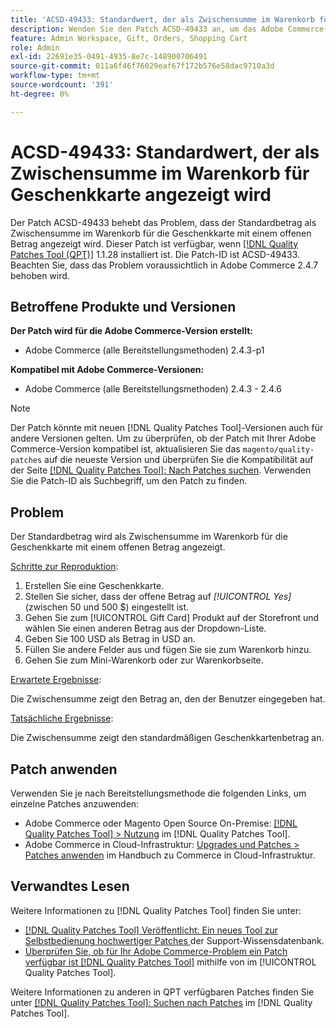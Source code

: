 ```yaml
---
title: 'ACSD-49433: Standardwert, der als Zwischensumme im Warenkorb für die Geschenkkarte angezeigt wird“'
description: Wenden Sie den Patch ACSD-49433 an, um das Adobe Commerce-Problem zu beheben, bei dem der Standardbetrag als Zwischensumme im Warenkorb für Geschenkkarten mit einem offenen Betrag angezeigt wird.
feature: Admin Workspace, Gift, Orders, Shopping Cart
role: Admin
exl-id: 22691e35-0491-4935-8e7c-148900706491
source-git-commit: 011a6f46f76029eaf67f172b576e58dac9710a3d
workflow-type: tm+mt
source-wordcount: '391'
ht-degree: 0%

---
```


# ACSD-49433: Standardwert, der als Zwischensumme im Warenkorb für Geschenkkarte angezeigt wird

Der Patch ACSD-49433 behebt das Problem, dass der Standardbetrag als Zwischensumme im Warenkorb für die Geschenkkarte mit einem offenen Betrag angezeigt wird. Dieser Patch ist verfügbar, wenn [[!DNL Quality Patches Tool (QPT)]](https://experienceleague.adobe.com/en/docs/commerce-operations/tools/quality-patches-tool/quality-patches-tool-to-self-serve-quality-patches) 1.1.28 installiert ist. Die Patch-ID ist ACSD-49433. Beachten Sie, dass das Problem voraussichtlich in Adobe Commerce 2.4.7 behoben wird.

## Betroffene Produkte und Versionen

**Der Patch wird für die Adobe Commerce-Version erstellt:**

* Adobe Commerce (alle Bereitstellungsmethoden) 2.4.3-p1

**Kompatibel mit Adobe Commerce-Versionen:**

* Adobe Commerce (alle Bereitstellungsmethoden) 2.4.3 - 2.4.6

>[!NOTE]
>
>Der Patch könnte mit neuen [!DNL Quality Patches Tool]-Versionen auch für andere Versionen gelten. Um zu überprüfen, ob der Patch mit Ihrer Adobe Commerce-Version kompatibel ist, aktualisieren Sie das `magento/quality-patches` auf die neueste Version und überprüfen Sie die Kompatibilität auf der Seite [[!DNL Quality Patches Tool]: Nach Patches suchen](https://experienceleague.adobe.com/tools/commerce-quality-patches/index.html). Verwenden Sie die Patch-ID als Suchbegriff, um den Patch zu finden.

## Problem

Der Standardbetrag wird als Zwischensumme im Warenkorb für die Geschenkkarte mit einem offenen Betrag angezeigt.

<u>Schritte zur Reproduktion</u>:

1. Erstellen Sie eine Geschenkkarte.
1. Stellen Sie sicher, dass der offene Betrag auf *[!UICONTROL Yes]* (zwischen 50 und 500 $) eingestellt ist.
1. Gehen Sie zum [!UICONTROL Gift Card] Produkt auf der Storefront und wählen Sie einen anderen Betrag aus der Dropdown-Liste.
1. Geben Sie 100 USD als Betrag in USD an.
1. Füllen Sie andere Felder aus und fügen Sie sie zum Warenkorb hinzu.
1. Gehen Sie zum Mini-Warenkorb oder zur Warenkorbseite.

<u>Erwartete Ergebnisse</u>:

Die Zwischensumme zeigt den Betrag an, den der Benutzer eingegeben hat.

<u>Tatsächliche Ergebnisse</u>:

Die Zwischensumme zeigt den standardmäßigen Geschenkkartenbetrag an.

## Patch anwenden

Verwenden Sie je nach Bereitstellungsmethode die folgenden Links, um einzelne Patches anzuwenden:

* Adobe Commerce oder Magento Open Source On-Premise: [[!DNL Quality Patches Tool] > Nutzung](/help/tools/quality-patches-tool/usage.md) im [!DNL Quality Patches Tool].
* Adobe Commerce in Cloud-Infrastruktur: [Upgrades und Patches > Patches anwenden](https://experienceleague.adobe.com/docs/commerce-cloud-service/user-guide/develop/upgrade/apply-patches.html) im Handbuch zu Commerce in Cloud-Infrastruktur.

## Verwandtes Lesen

Weitere Informationen zu [!DNL Quality Patches Tool] finden Sie unter:

* [[!DNL Quality Patches Tool] Veröffentlicht: Ein neues Tool zur Selbstbedienung hochwertiger Patches ](https://experienceleague.adobe.com/en/docs/commerce-operations/tools/quality-patches-tool/quality-patches-tool-to-self-serve-quality-patches) der Support-Wissensdatenbank.
* [Überprüfen Sie, ob für Ihr Adobe Commerce-Problem ein Patch verfügbar ist [!DNL Quality Patches Tool]](/help/tools/quality-patches-tool/patches-available-in-qpt/check-patch-for-magento-issue-with-magento-quality-patches.md) mithilfe von im [!UICONTROL Quality Patches Tool].


Weitere Informationen zu anderen in QPT verfügbaren Patches finden Sie unter [[!DNL Quality Patches Tool]: Suchen nach Patches](https://experienceleague.adobe.com/tools/commerce-quality-patches/index.html) im [!DNL Quality Patches Tool].
